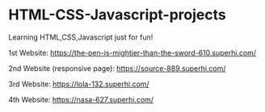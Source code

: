 # HTML-CSS-Javascript-projects
Learning HTML,CSS,Javascript just for fun!

1st Website: https://the-pen-is-mightier-than-the-sword-610.superhi.com/

2nd Website (responsive page): https://source-889.superhi.com/ 

3rd Website: https://lola-132.superhi.com/

4th Website: https://nasa-627.superhi.com/
